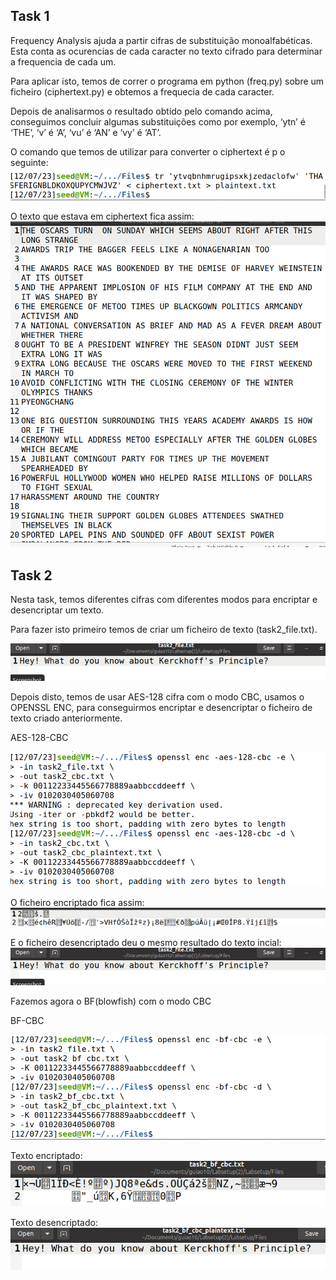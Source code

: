 
## Task 1

Frequency Analysis ajuda a partir cifras de substituição monoalfabéticas. Esta conta as ocurencias de cada caracter no texto cifrado para determinar a frequencia de cada um.

Para aplicar isto, temos de correr o programa em python (freq.py) sobre um ficheiro (ciphertext.py) e obtemos a frequecia de cada caracter.

Depois de analisarmos o resultado obtido pelo comando acima, conseguimos concluir algumas substituições como por exemplo, ‘ytn’ é ‘THE’, ‘v’ é ‘A’, ‘vu’ é ‘AN’ e ‘vy’ é ‘AT’.

O comando que temos de utilizar para converter o ciphertext é p o seguinte:
![Alt text](task1_10.png) 

O texto que estava em ciphertext fica assim:
![Alt text](img16.png)


## Task 2

Nesta task, temos diferentes cifras com diferentes modos para encriptar e desencriptar um texto.

Para fazer isto primeiro temos de criar um ficheiro de texto (task2_file.txt).

![Alt text](imagem_ficheiro.png)

Depois disto, temos de usar AES-128 cifra com o modo CBC, usamos o OPENSSL ENC, para conseguirmos encriptar e desencriptar o ficheiro de texto criado anteriormente.

AES-128-CBC

![Alt text](image_AES-128-CBC.png)

O ficheiro encriptado fica assim:
![Alt text](encriptadoCBC.png)

E o ficheiro desencriptado deu o mesmo resultado do texto incial:
![Alt text](imagem_ficheiro.png)

Fazemos agora o BF(blowfish) com o modo CBC

BF-CBC

![Alt text](image_BF-CBC.png)

Texto encriptado:
![Alt text](encriptado2.png)

Texto desencriptado:
![Alt text](image17.png)

